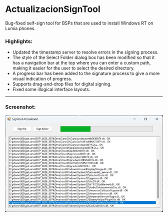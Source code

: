 # ActualizacionSignTool
Bug-fixed self-sign tool for BSPs that are used to install Windows RT on Lumia phones.

### Highlights:
* Updated the timestamp server to resolve errors in the signing process.
* The style of the Select Folder dialog box has been modified so that it has a navigation bar at the top where you can enter a custom path, making it easier for the user to select the desired directory.
* A progress bar has been added to the signature process to give a more visual indication of progress.
* Supports drag-and-drop files for digital signing.
* Fixed some illogical interface layouts.

------

### Screenshot:

![](scrshot.jpg)